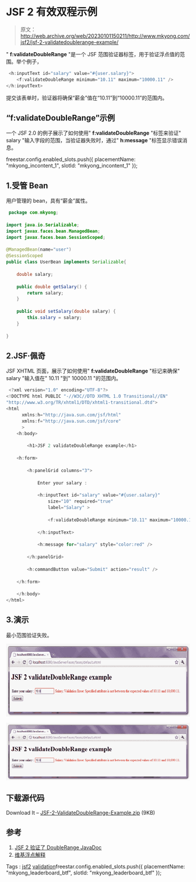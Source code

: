 # JSF 2 有效双程示例

> 原文：<http://web.archive.org/web/20230101150211/http://www.mkyong.com/jsf2/jsf-2-validatedoublerange-example/>

" **f:validateDoubleRange** "是一个 JSF 范围验证器标签，用于验证浮点值的范围。举个例子，

```java
 <h:inputText id="salary" value="#{user.salary}">
	<f:validateDoubleRange minimum="10.11" maximum="10000.11" />
</h:inputText> 
```

提交该表单时，验证器将确保“薪金”值在“10.11”到“10000.11”的范围内。

## “f:validateDoubleRange”示例

一个 JSF 2.0 的例子展示了如何使用" **f:validateDoubleRange** "标签来验证" salary "输入字段的范围，当验证器失败时，通过" **h:message** "标签显示错误消息。

freestar.config.enabled_slots.push({ placementName: "mkyong_incontent_1", slotId: "mkyong_incontent_1" });

## 1.受管 Bean

用户管理的 bean，具有“薪金”属性。

```java
 package com.mkyong;

import java.io.Serializable;
import javax.faces.bean.ManagedBean;
import javax.faces.bean.SessionScoped;

@ManagedBean(name="user")
@SessionScoped
public class UserBean implements Serializable{

	double salary;

	public double getSalary() {
		return salary;
	}

	public void setSalary(double salary) {
		this.salary = salary;
	}

} 
```

## 2.JSF·佩奇

JSF XHTML 页面，展示了如何使用" **f:validateDoubleRange** "标记来确保" salary "输入值在" 10.11 "到" 10000.11 "的范围内。

```java
 <?xml version="1.0" encoding="UTF-8"?>
<!DOCTYPE html PUBLIC "-//W3C//DTD XHTML 1.0 Transitional//EN" 
"http://www.w3.org/TR/xhtml1/DTD/xhtml1-transitional.dtd">
<html    
      xmlns:h="http://java.sun.com/jsf/html"
      xmlns:f="http://java.sun.com/jsf/core"
      >
    <h:body>

    	<h1>JSF 2 validateDoubleRange example</h1>

	<h:form>

		<h:panelGrid columns="3">

			Enter your salary : 

			<h:inputText id="salary" value="#{user.salary}" 
				size="10" required="true"
				label="Salary" >

				<f:validateDoubleRange minimum="10.11" maximum="10000.11" />

			</h:inputText>

			<h:message for="salary" style="color:red" />

		</h:panelGrid>

		<h:commandButton value="Submit" action="result" />

	</h:form>

    </h:body>
</html> 
```

## 3.演示

最小范围验证失败。

<noscript><img src="img/84e218f61e3c467337a69db3781ce45b.png" alt="jsf2-ValidateDoubleRange-Example-1" title="jsf2-ValidateDoubleRange-Example-1" width="639" height="199" data-original-src="http://web.archive.org/web/20210220021049im_/http://www.mkyong.com/wp-content/uploads/2010/10/jsf2-ValidateDoubleRange-Example-1.png"/></noscript>

![jsf2-ValidateDoubleRange-Example-1](img/c025eb7d3a624ac83c68dac85ec516a5.png "jsf2-ValidateDoubleRange-Example-1")

## 下载源代码

Download It – [JSF-2-ValidateDoubleRange-Example.zip](http://web.archive.org/web/20210220021049/http://www.mkyong.com/wp-content/uploads/2010/10/JSF-2-ValidateDoubleRange-Example.zip) (9KB)

## 参考

1.  [JSF 2 验证了 DoubleRange JavaDoc](http://web.archive.org/web/20210220021049/https://javaserverfaces.dev.java.net/nonav/docs/2.0/pdldocs/facelets/f/validateDoubleRange.html)
2.  [维基浮点解释](http://web.archive.org/web/20210220021049/https://en.wikipedia.org/wiki/Floating_point)

Tags : [jsf2](http://web.archive.org/web/20210220021049/https://mkyong.com/tag/jsf2/) [validation](http://web.archive.org/web/20210220021049/https://mkyong.com/tag/validation/)freestar.config.enabled_slots.push({ placementName: "mkyong_leaderboard_btf", slotId: "mkyong_leaderboard_btf" });<input type="hidden" id="mkyong-current-postId" value="7513">